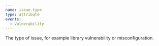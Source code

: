 ```yaml
---
name: issue.type
type: attribute
events:
  - Vulnerability
---
```


The type of issue, for example library vulnerability or misconfiguration.
